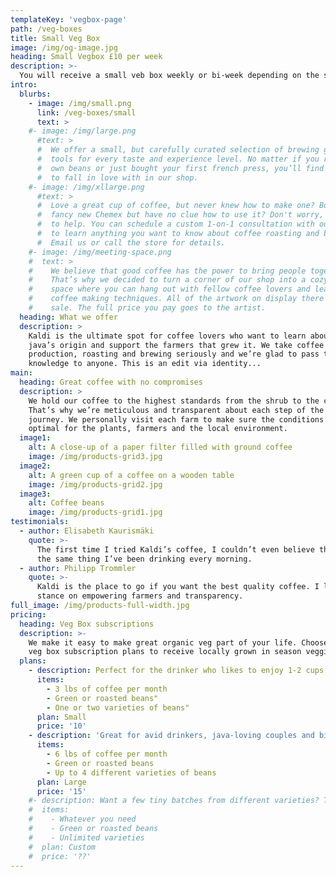 ```yaml
---
templateKey: 'vegbox-page'
path: /veg-boxes
title: Small Veg Box
image: /img/og-image.jpg
heading: Small Vegbox £10 per week
description: >-
  You will receive a small veb box weekly or bi-week depending on the subscription plan you sign up to.
intro:
  blurbs:
    - image: /img/small.png
      link: /veg-boxes/small
      text: >    
    #- image: /img/large.png
      #text: >
      #  We offer a small, but carefully curated selection of brewing gear and
      #  tools for every taste and experience level. No matter if you roast your
      #  own beans or just bought your first french press, you’ll find a gadget
      #  to fall in love with in our shop.
    #- image: /img/xllarge.png
      #text: >
      #  Love a great cup of coffee, but never knew how to make one? Bought a
      #  fancy new Chemex but have no clue how to use it? Don't worry, we’re here
      #  to help. You can schedule a custom 1-on-1 consultation with our baristas
      #  to learn anything you want to know about coffee roasting and brewing.
      #  Email us or call the store for details.
    #- image: /img/meeting-space.png
    #  text: >
    #    We believe that good coffee has the power to bring people together.
    #    That’s why we decided to turn a corner of our shop into a cozy meeting
    #    space where you can hang out with fellow coffee lovers and learn about
    #    coffee making techniques. All of the artwork on display there is for
    #    sale. The full price you pay goes to the artist.
  heading: What we offer
  description: >
    Kaldi is the ultimate spot for coffee lovers who want to learn about their
    java’s origin and support the farmers that grew it. We take coffee
    production, roasting and brewing seriously and we’re glad to pass that
    knowledge to anyone. This is an edit via identity...
main:
  heading: Great coffee with no compromises
  description: >
    We hold our coffee to the highest standards from the shrub to the cup.
    That’s why we’re meticulous and transparent about each step of the coffee’s
    journey. We personally visit each farm to make sure the conditions are
    optimal for the plants, farmers and the local environment.
  image1:
    alt: A close-up of a paper filter filled with ground coffee
    image: /img/products-grid3.jpg
  image2:
    alt: A green cup of a coffee on a wooden table
    image: /img/products-grid2.jpg
  image3:
    alt: Coffee beans
    image: /img/products-grid1.jpg
testimonials:
  - author: Elisabeth Kaurismäki
    quote: >-
      The first time I tried Kaldi’s coffee, I couldn’t even believe that was
      the same thing I’ve been drinking every morning.
  - author: Philipp Trommler
    quote: >-
      Kaldi is the place to go if you want the best quality coffee. I love their
      stance on empowering farmers and transparency.
full_image: /img/products-full-width.jpg
pricing:
  heading: Veg Box subscriptions
  description: >-
    We make it easy to make great organic veg part of your life. Choose one of our
    veg box subscription plans to receive locally grown in season veggies to your doorstep each week. Contact us for more details and payment info.
  plans:
    - description: Perfect for the drinker who likes to enjoy 1-2 cups per day.
      items:
        - 3 lbs of coffee per month
        - Green or roasted beans"
        - One or two varieties of beans"
      plan: Small
      price: '10'
    - description: 'Great for avid drinkers, java-loving couples and bigger crowds'
      items:
        - 6 lbs of coffee per month
        - Green or roasted beans
        - Up to 4 different varieties of beans
      plan: Large
      price: '15'
    #- description: Want a few tiny batches from different varieties? Try our custom plan
    #  items:
    #    - Whatever you need
    #    - Green or roasted beans
    #    - Unlimited varieties
    #  plan: Custom
    #  price: '??'
---
```

